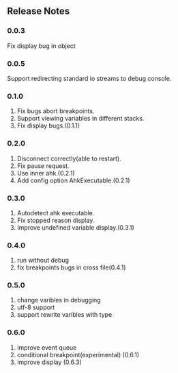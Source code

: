 ## Release Notes

### 0.0.3

Fix display bug in object

### 0.0.5

Support redirecting standard io streams to debug console.

### 0.1.0

1. Fix bugs abort breakpoints.
2. Support viewing variables in different stacks.
3. Fix display bugs.(0.1.1)

### 0.2.0

1. Disconnect correctly(able to restart).
2. Fix pause request.
3. Use inner ahk.(0.2.1)
4. Add config option AhkExecutable.(0.2.1)

### 0.3.0

1. Autodetect ahk executable.
2. Fix stopped reason display.
3. Improve undefined variable display.(0.3.1)

### 0.4.0

1. run without debug
2. fix breakpoints bugs in cross file(0.4.1)

### 0.5.0

1. change varibles in debugging
2. utf-8 support
3. support rewrite varibles with type

### 0.6.0

1. improve event queue
2. conditional breakpoint(experimental) (0.6.1)
3. improve display (0.6.3)

